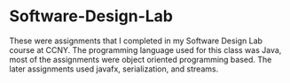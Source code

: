 # Software-Design-Lab
These were assignments that I completed in my Software Design Lab course at CCNY.
The programming language used for this class was Java, most of the assignments were 
object oriented programming based. The later assignments used javafx, serialization, and 
streams.
